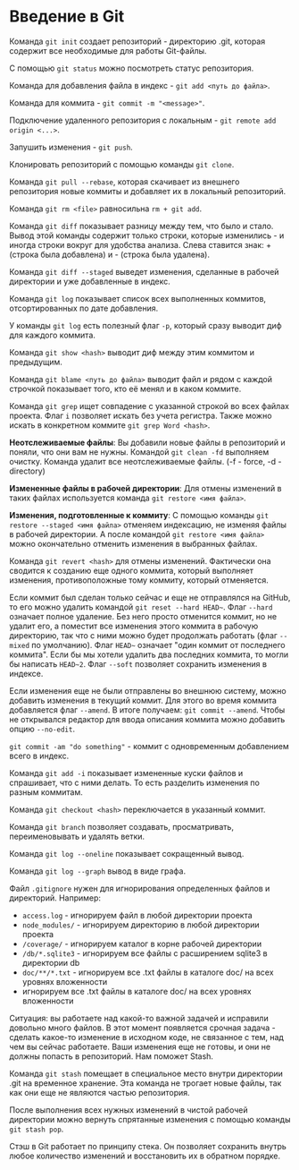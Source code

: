 # Введение в Git

Команда `git init` создает репозиторий - директорию .git, которая содержит все необходимые для работы Git-файлы.

С помощью `git status` можно посмотреть статус репозитория.

Команда для добавления файла в индекс - `git add <путь до файла>`.

Команда для коммита - `git commit -m "<message>"`.

Подключение удаленного репозитория с локальным - `git remote add origin <...>`.

Запушить изменения - `git push`.

Клонировать репозиторий с помощью команды `git clone`.

Команда `git pull --rebase`, которая скачивает из внешнего репозитория новые коммиты и добавляет их в локальный репозиторий.

Команда `git rm <file>` равносильна `rm + git add`.

Команда `git diff` показывает разницу между тем, что было и стало. Вывод этой команды содержит только строки, которые изменились - и иногда строки вокруг для удобства анализа. Слева ставится знак: + (строка была добавлена) и - (строка была удалена).

Команда `git diff --staged` выведет изменения, сделанные в рабочей директории и уже добавленные в индекс.

Команда `git log` показывает список всех выполненных коммитов, отсортированных по дате добавления.

У команды `git log` есть полезный флаг `-p`, который сразу выводит диф для каждого коммита.

Команда `git show <hash>` выводит диф между этим коммитом и предыдущим.

Команда `git blame <путь до файла>` выводит файл и рядом с каждой строчкой показывает того, кто её менял и в каком коммите.

Команда `git grep` ищет совпадение с указанной строкой во всех файлах проекта. Флаг `i` позволяет искать без учета регистра. Также можно искать в конкретном коммите `git grep Word <hash>`.

**Неотслеживаемые файлы**: Вы добавили новые файлы в репозиторий и поняли, что они вам не нужны. Командой `git clean -fd` выполняем очистку. Команда удалит все неотслеживаемые файлы. (-f - force, -d - directory)

**Измененные файлы в рабочей директории**: Для отмены изменений в таких файлах используется команда `git restore <имя файла>`.

**Изменения, подготовленные к коммиту**: С помощью команды `git restore --staged <имя файла>` отменяем индексацию, не изменяя файлы в рабочей директории. А после командой `git restore <имя файла>` можно окончательно отменить изменения в выбранных файлах.

Команда `git revert <hash>` для отмены изменений. Фактически она сводится к созданию еще одного коммита, который выполняет изменения, противоположные тому коммиту, который отменяется.

Если коммит был сделан только сейчас и еще не отправлялся на GitHub, то его можно удалить командой `git reset --hard HEAD~`. Флаг `--hard` означает полное удаление. Без него просто отменится коммит, но не удалит его, а поместит все изменения этого коммита в рабочую директорию, так что с ними можно будет продолжать работать (флаг `--mixed` по умолчанию). Флаг `HEAD~` означает "один коммит от последнего коммита". Если бы мы хотели удалить два последних коммита, то могли бы написать `HEAD~2`. Флаг `--soft` позволяет сохранить изменения в индексе.

Если изменения еще не были отправлены во внешнюю систему, можно добавить изменения в текущий коммит. Для этого во время коммита добавляется флаг `--amend`. В итоге получаем: `git commit --amend`. Чтобы не открывался редактор для ввода описания коммита можно добавить опцию `--no-edit`.

`git commit -am "do something"` - коммит с одновременным добавлением всего в индекс.

Команда `git add -i` показывает измененные куски файлов и спрашивает, что с ними делать. То есть разделить изменения по разным коммитам.

Команда `git checkout <hash>` переключается в указанный коммит.

Команда `git branch` позволяет создавать, просматривать, переименовывать и удалять ветки.

Команда `git log --oneline` показывает сокращенный вывод.

Команда `git log --graph` вывод в виде графа.

Файл `.gitignore` нужен для игнорирования определенных файлов и директорий. 
Например:
- `access.log` - игнорируем файл в любой директории проекта
- `node_modules/` - игнорируем директорию в любой директории проекта
- `/coverage/` - игнорируем каталог в корне рабочей директории
- `/db/*.sqlite3` - игнорируем все файлы с расширением sqlite3  в директории db
- `doc/**/*.txt` -  игнорируем все .txt файлы в каталоге doc/ на всех уровнях вложенности
-  игнорируем все .txt файлы в каталоге doc/ на всех уровнях вложенности

Ситуация: вы работаете над какой-то важной задачей и исправили довольно много файлов. В этот момент появляется срочная задача - сделать какое-то изменение в исходном коде, не связанное с тем, над чем вы сейчас работаете. Ваши изменения еще не готовы, и они не должны попасть в репозиторий. Нам поможет Stash.

Команда `git stash` помещает в специальное место внутри директории .git на временное хранение. Эта команда не трогает новые файлы, так как они еще не являются частью репозитория.

После выполнения всех нужных изменений в чистой рабочей директории можно вернуть спрятанные изменения с помощью команды `git stash pop`.

Стэш в Git работает по принципу стека. Он позволяет сохранить внутрь любое количество изменений и восстановить их в обратном порядке.
